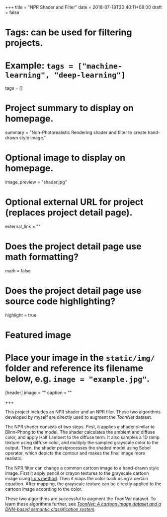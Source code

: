 +++
title = "NPR Shader and Filter"
date = 2018-07-18T20:40:11+08:00
draft = false

# Tags: can be used for filtering projects.
# Example: `tags = ["machine-learning", "deep-learning"]`
tags = []

# Project summary to display on homepage.
summary = "Non-Photorealistic Rendering shader and filter to create hand-drawn style image."

# Optional image to display on homepage.
image_preview = "shader.jpg"

# Optional external URL for project (replaces project detail page).
external_link = ""

# Does the project detail page use math formatting?
math = false

# Does the project detail page use source code highlighting?
highlight = true

# Featured image
# Place your image in the `static/img/` folder and reference its filename below, e.g. `image = "example.jpg"`.
[header]
image = ""
caption = ""

+++

This project includes an NPR shader and an NPR filer. These two algorithms developed by myself are directly used to augment the *ToonNet* dataset.

The NPR shader consists of two steps. First, it applies a shader similar to Blinn-Phong to the model. The shader calculates the ambient and diffuse color, and apply Half Lambert to the diffuse term. It also samples a 1D ramp texture using diffuse color, and multiply the sampled grayscale color to the output. Then, the shader postprocesses the shaded model using Sobel operator, which depicts the contour and makes the final image more realistic.

The NPR filter can change a common cartoon image to a hand-drawn style image. First it apply pencil or crayon textures to the grayscale cartoon image using [Lu's method](http://www.cse.cuhk.edu.hk/leojia/projects/pencilsketch/pencil_drawing.htm). Then it maps the color back using a certain equation. After mapping, the grayscale texture can be directly applied to the cartoon image
according to the color.

These two algorithms are successful to augment the *ToonNet* dataset. To learn these algorithms further, see [*ToonNet: A cartoon image dataset and a DNN-based semantic classification system*](/).